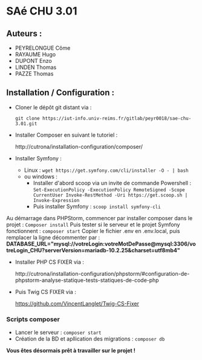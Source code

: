 # SAé CHU 3.01
## Auteurs :
* PEYRELONGUE Côme
* RAYAUME Hugo
* DUPONT Enzo
* LINDEN Thomas
* PAZZE Thomas
## Installation / Configuration :
* Cloner le dépôt git distant via :

    ```git clone https://iut-info.univ-reims.fr/gitlab/peyr0018/sae-chu-3.01.git```
* Installer Composer en suivant le tutoriel :
    
    http://cutrona/installation-configuration/composer/
* Installer Symfony :
  * Linux : ``wget https://get.symfony.com/cli/installer -O - | bash``
  * ou windows :
    * Installer d'abord scoop via un invite de commande Powershell : ``Set-ExecutionPolicy -ExecutionPolicy RemoteSigned -Scope CurrentUser
      Invoke-RestMethod -Uri https://get.scoop.sh | Invoke-Expression``
    * Puis installer Symfony : ``scoop install symfony-cli``

Au démarrage dans PHPStorm, commencer par installer composer dans le projet : ``Composer install``
Puis tester si le serveur et le projet Symfony fonctionnent : ``composer start``
Copier le fichier .env en .env.local, puis remplacer la ligne décommenter par : 
**DATABASE_URL="mysql://votreLogin:votreMotDePasse@mysql:3306/votreLogin_CHU?serverVersion=mariadb-10.2.25&charset=utf8mb4"**

* Installer PHP CS FIXER via :

  http://cutrona/installation-configuration/phpstorm/#configuration-de-phpstorm-analyse-statique-tests-statiques-de-code-php
* Puis Twig CS FIXER via :

  https://github.com/VincentLanglet/Twig-CS-Fixer

### Scripts composer

* Lancer le serveur : ``composer start``
* Création de la BD et apllication des migrations : ``composer db``

**Vous êtes désormais prêt à travailler sur le projet !**

